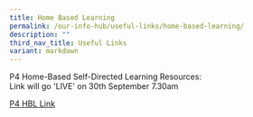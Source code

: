 ```yaml
---
title: Home Based Learning
permalink: /our-info-hub/useful-links/home-based-learning/
description: ""
third_nav_title: Useful Links
variant: markdown
---
```

P4 Home-Based Self-Directed Learning Resources:<br>
Link will go 'LIVE' on 30th September 7.30am<br>

[P4 HBL Link](https://docs.google.com/file/d/1v1ME__QEL7HZDNNxmBTHyiptMF-DeSNZ/edit?filetype=msexcel)